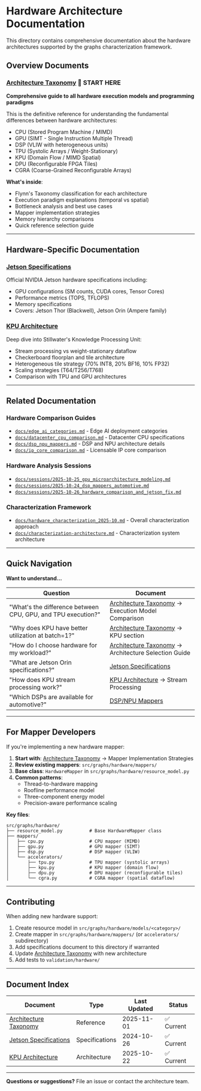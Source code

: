 # Hardware Architecture Documentation

This directory contains comprehensive documentation about the hardware architectures supported by the graphs characterization framework.

## Overview Documents

### [Architecture Taxonomy](architecture_taxonomy.md) 🌟 **START HERE**
**Comprehensive guide to all hardware execution models and programming paradigms**

This is the definitive reference for understanding the fundamental differences between hardware architectures:
- CPU (Stored Program Machine / MIMD)
- GPU (SIMT - Single Instruction Multiple Thread)
- DSP (VLIW with heterogeneous units)
- TPU (Systolic Arrays / Weight-Stationary)
- KPU (Domain Flow / MIMD Spatial)
- DPU (Reconfigurable FPGA Tiles)
- CGRA (Coarse-Grained Reconfigurable Arrays)

**What's inside**:
- Flynn's Taxonomy classification for each architecture
- Execution paradigm explanations (temporal vs spatial)
- Bottleneck analysis and best use cases
- Mapper implementation strategies
- Memory hierarchy comparisons
- Quick reference selection guide

---

## Hardware-Specific Documentation

### [Jetson Specifications](jetson_specifications.md)
Official NVIDIA Jetson hardware specifications including:
- GPU configurations (SM counts, CUDA cores, Tensor Cores)
- Performance metrics (TOPS, TFLOPS)
- Memory specifications
- Covers: Jetson Thor (Blackwell), Jetson Orin (Ampere family)

### [KPU Architecture](../kpu_architecture.md)
Deep dive into Stillwater's Knowledge Processing Unit:
- Stream processing vs weight-stationary dataflow
- Checkerboard floorplan and tile architecture
- Heterogeneous tile strategy (70% INT8, 20% BF16, 10% FP32)
- Scaling strategies (T64/T256/T768)
- Comparison with TPU and GPU architectures

---

## Related Documentation

### Hardware Comparison Guides
- [`docs/edge_ai_categories.md`](../edge_ai_categories.md) - Edge AI deployment categories
- [`docs/datacenter_cpu_comparison.md`](../datacenter_cpu_comparison.md) - Datacenter CPU specifications
- [`docs/dsp_npu_mappers.md`](../dsp_npu_mappers.md) - DSP and NPU architecture details
- [`docs/ip_core_comparison.md`](../ip_core_comparison.md) - Licensable IP core comparison

### Hardware Analysis Sessions
- [`docs/sessions/2025-10-25_gpu_microarchitecture_modeling.md`](../sessions/2025-10-25_gpu_microarchitecture_modeling.md)
- [`docs/sessions/2025-10-24_dsp_mappers_automotive.md`](../sessions/2025-10-24_dsp_mappers_automotive.md)
- [`docs/sessions/2025-10-26_hardware_comparison_and_jetson_fix.md`](../sessions/2025-10-26_hardware_comparison_and_jetson_fix.md)

### Characterization Framework
- [`docs/hardware_characterization_2025-10.md`](../hardware_characterization_2025-10.md) - Overall characterization approach
- [`docs/characterization-architecture.md`](../characterization-architecture.md) - Characterization system architecture

---

## Quick Navigation

**Want to understand...**

| Question | Document |
|----------|----------|
| "What's the difference between CPU, GPU, and TPU execution?" | [Architecture Taxonomy](architecture_taxonomy.md) → Execution Model Comparison |
| "Why does KPU have better utilization at batch=1?" | [Architecture Taxonomy](architecture_taxonomy.md) → KPU section |
| "How do I choose hardware for my workload?" | [Architecture Taxonomy](architecture_taxonomy.md) → Architecture Selection Guide |
| "What are Jetson Orin specifications?" | [Jetson Specifications](jetson_specifications.md) |
| "How does KPU stream processing work?" | [KPU Architecture](../kpu_architecture.md) → Stream Processing |
| "Which DSPs are available for automotive?" | [DSP/NPU Mappers](../dsp_npu_mappers.md) |

---

## For Mapper Developers

If you're implementing a new hardware mapper:

1. **Start with**: [Architecture Taxonomy](architecture_taxonomy.md) → Mapper Implementation Strategies
2. **Review existing mappers**: `src/graphs/hardware/mappers/`
3. **Base class**: `HardwareMapper` in `src/graphs/hardware/resource_model.py`
4. **Common patterns**:
   - Thread-to-hardware mapping
   - Roofline performance model
   - Three-component energy model
   - Precision-aware performance scaling

**Key files**:
```
src/graphs/hardware/
├── resource_model.py          # Base HardwareMapper class
├── mappers/
│   ├── cpu.py                 # CPU mapper (MIMD)
│   ├── gpu.py                 # GPU mapper (SIMT)
│   ├── dsp.py                 # DSP mapper (VLIW)
│   └── accelerators/
│       ├── tpu.py             # TPU mapper (systolic arrays)
│       ├── kpu.py             # KPU mapper (domain flow)
│       ├── dpu.py             # DPU mapper (reconfigurable tiles)
│       └── cgra.py            # CGRA mapper (spatial dataflow)
```

---

## Contributing

When adding new hardware support:

1. Create resource model in `src/graphs/hardware/models/<category>/`
2. Create mapper in `src/graphs/hardware/mappers/` (or `accelerators/` subdirectory)
3. Add specifications document to this directory if warranted
4. Update [Architecture Taxonomy](architecture_taxonomy.md) with new architecture
5. Add tests to `validation/hardware/`

---

## Document Index

| Document | Type | Last Updated | Status |
|----------|------|--------------|--------|
| [Architecture Taxonomy](architecture_taxonomy.md) | Reference | 2025-11-01 | ✅ Current |
| [Jetson Specifications](jetson_specifications.md) | Specifications | 2024-10-26 | ✅ Current |
| [KPU Architecture](../kpu_architecture.md) | Architecture | 2025-10-22 | ✅ Current |

---

**Questions or suggestions?** File an issue or contact the architecture team.
